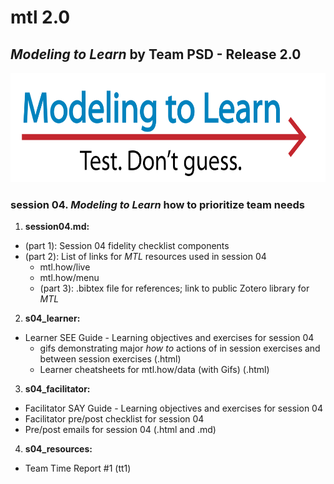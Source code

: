 # mtl 2.0

## *Modeling to Learn* by Team PSD - Release 2.0

<img src = "https://github.com/lzim/teampsd/blob/master/resources/logos/mtl_testdontguess_sm.png"
     height = "175" width = "650">

### session 04. *Modeling to Learn* how to prioritize **team needs**

1. **session04.md:**

- (part 1): Session 04 fidelity checklist components
- (part 2): List of links for *MTL* resources used in session 04
  - mtl.how/live
  - mtl.how/menu
  - (part 3): .bibtex file for references; link to public Zotero library for *MTL*
  
2. **s04_learner:**

- Learner SEE Guide - Learning objectives and exercises for session 04
  - gifs demonstrating major *how to* actions of in session exercises and between session exercises (.html)
  - Learner cheatsheets for mtl.how/data (with Gifs) (.html)
  
3. **s04_facilitator:**

- Facilitator SAY Guide - Learning objectives and exercises for session 04
- Facilitator pre/post checklist for session 04
- Pre/post emails for session 04 (.html and .md)

4. **s04_resources:**

- Team Time Report #1 (tt1)
